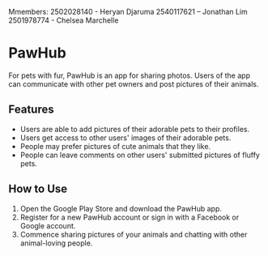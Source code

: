 Mmembers:
2502028140 - Heryan Djaruma
2540117621 – Jonathan Lim
2501978774 - Chelsea Marchelle

# PawHub
For pets with fur, PawHub is an app for sharing photos. Users of the app can communicate with other pet owners and post pictures of their animals.

## Features

- Users are able to add pictures of their adorable pets to their profiles.
- Users get access to other users' images of their adorable pets.
- People may prefer pictures of cute animals that they like.
- People can leave comments on other users' submitted pictures of fluffy pets.

## How to Use

1. Open the Google Play Store and download the PawHub app.
2. Register for a new PawHub account or sign in with a Facebook or Google account.
3. Commence sharing pictures of your animals and chatting with other animal-loving people.

